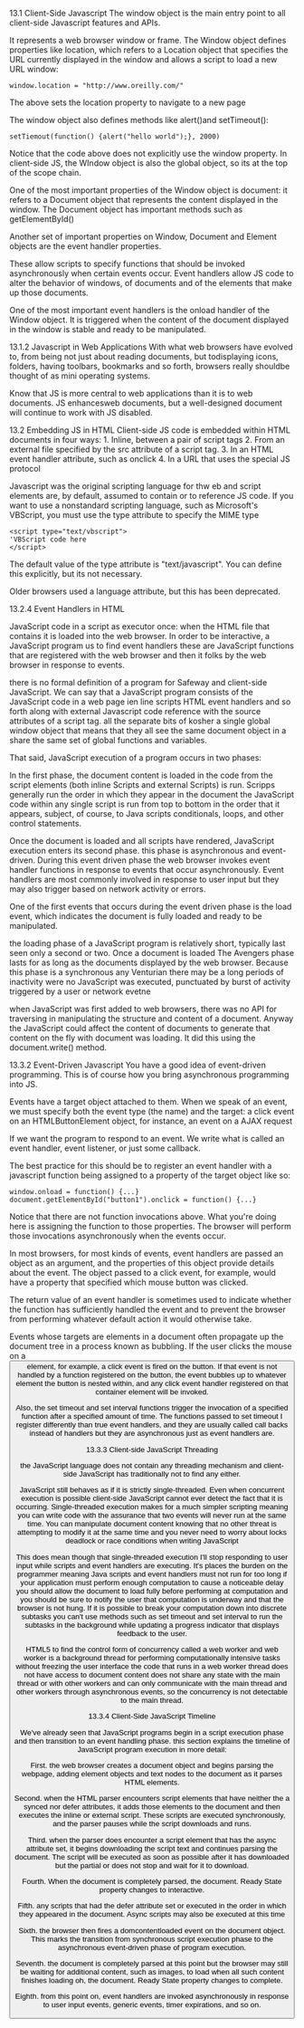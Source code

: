 13.1 Client-Side Javascript
  The window object is the main entry point to all client-side Javascript features and APIs.

  It represents a web browser window or frame. The Window object defines properties like location, which refers to a Location object that specifies the URL currently displayed in the window and allows a script to load a new URL window:

  ```JS
  window.location = "http://www.oreilly.com/"
  ```
  The above sets the location property to navigate to a new page

  The window object also defines methods like alert()and setTimeout():

  ```JS
  setTiemout(function() {alert("hello world");}, 2000)
  ```

  Notice that the code above does not explicitly use the window property. In client-side JS, the WIndow object is also the global object, so its at the top of the scope chain.

  One of the most important properties of the Window object is document: it refers to a Document object that represents the content displayed in the window. The Document object has important methods such as getElementById()

  Another set of important properties on Window, Document and Element objects are the event handler properties.

  These allow scripts to specify functions that should be invoked asynchronously when certain events occur. Event handlers allow JS code to alter the behavior of windows, of documents and of the elements that make up those documents.

  One of the most important event handlers is the onload handler of the Window object. It is triggered when the content of the document displayed in the window is stable and ready to be manipulated.

13.1.2 Javascript in Web Applications
  With what web browsers have evolved to, from being not just about reading documents, but todisplaying icons, folders, having toolbars, bookmarks and so forth, browsers really shouldbe thought of as mini operating systems.

  Know that JS is more central to web applications than it is to web documents. JS enhancesweb documents, but a well-designed document will continue to work with JS disabled.

13.2 Embedding JS in HTML
  Client-side JS code is embedded within HTML documents in four ways:
    1. Inline, between a pair of script tags
    2. From an external file specified by the src attribute of a script tag.
    3. In an HTML event handler attribute, such as onclick
    4. In a URL that uses the special JS protocol

  Javascript was the original scripting language for thw eb and script elements are, by default, assumed to contain or to reference JS code. If you want to use a nonstandard scripting language, such as Microsoft's VBScript, you must use the type attribute to specify the MIME type

  ```JS
  <script type="text/vbscript">
  'VBScript code here
  </script>
  ```

  The default value of the type attribute is "text/javascript". You can define this explicitly, but its not necessary.

  Older browsers used a language attribute, but this has been deprecated.

13.2.4 Event Handlers in HTML

JavaScript code in a script as executor once: when the HTML file that contains it is loaded into the web browser. In order to be interactive, a JavaScript program us to find event handlers these are JavaScript functions that are registered with the web browser and then it folks by the web browser in response to events.

there is no formal definition of a program for Safeway and client-side JavaScript. We can say that a JavaScript program consists of the JavaScript code in a web page ien line scripts HTML event handlers and so forth along with external Javascript code reference with the source attributes of a script tag. all the separate bits of kosher a single global window object that means that they all see the same document object in a share the same set of global functions and variables.

That said, JavaScript execution of a program occurs in two phases:

In the first phase, the document content is loaded in the code from the script elements (both inline Scripts and external Scripts) is run. Scripps generally run the order in which they appear in the document the JavaScript code within any single script is run from top to bottom in the order that it appears, subject, of course, to Java scripts conditionals, loops, and other control statements.

Once the document is loaded and all scripts have rendered, JavaScript execution enters its second phase. this phase is asynchronous and event-driven. During this event driven phase the web browser invokes event handler functions in response to events that occur asynchronously. Event handlers are most commonly involved in response to user input but they may also trigger based on network activity or errors.

One of the first events that occurs during the event driven phase is the load event, which indicates the document is fully loaded and ready to be manipulated.

the loading phase of a JavaScript program is relatively short, typically last seen only a second or two. Once a document is loaded The Avengers phase lasts for as long as the documents displayed by the web browser. Because this phase is a synchronous any Venturian there may be a long periods of inactivity were no JavaScript was executed, punctuated by burst of activity triggered by a user or network evetne

when JavaScript was first added to web browsers, there was no API for traversing in manipulating the structure and content of a document. Anyway the JavaScript could affect the content of documents to generate that content on the fly with document was loading. It did this using the document.write() method.

13.3.2 Event-Driven Javascript
  You have a good idea of event-driven programming. This is of course how you bring asynchronous programming into JS.

  Events have a target object attached to them. When we speak of an event, we must specify both the event type (the name) and the target: a click event on an HTMLButtonElement object, for instance, an event on a AJAX request

  If we want the program to respond to an event. We write what is called an event handler, event listener, or just some callback.

  The best practice for this should be to register an event handler with a javascript function being assigned to a property of the target object like so:

  ```JS
  window.onload = function() {...}
  document.getElementById("button1").onclick = function() {...}
  ```

  Notice that there are not function invocations above. What you're doing here is assigning the function to those properties. The browser will perform those invocations asynchronously when the events occur.

  In most browsers, for most kinds of events, event handlers are passed an object as an argument, and the properties of this object provide details about the event. The object passed to a click event, for example, would have a property that specified which mouse button was clicked.

  The return value of an event handler is sometimes used to indicate whether the function has sufficiently handled the event and to prevent the browser from performing whatever default action it would otherwise take.

  Events whose targets are elements in a document often propagate up the document tree in a process known as bubbling. If the user clicks the mouse on a <button> element, for example, a click event is fired on the button. If that event is not handled by a function registered on the button, the event bubbles up to whatever element the button is nested within, and any click event handler registered on that container element will be invoked.

  Also, the set timeout and set interval functions trigger the invocation of a specified function after a specified amount of time. The functions passed to set timeout I register differently than true event handlers, and they are usually called call backs instead of handlers but they are asynchronous just as event handlers are.


13.3.3 Client-side JavaScript Threading

the JavaScript language does not contain any threading mechanism and client-side JavaScript has traditionally not to find any either.

JavaScript still behaves as if it is strictly single-threaded. Even when concurrent execution is possible client-side JavaScript cannot ever detect the fact that it is occurring. Single-threaded execution makes for a much simpler scripting meaning you can write code with the assurance that two events will never run at the same time. You can manipulate document content knowing that no other threat is attempting to modify it at the same time and you never need to worry about locks deadlock or race conditions when writing JavaScript

This does mean though that single-threaded execution I'll stop responding to user input while scripts and event handlers are executing. It's places the burden on the programmer meaning Java scripts and event handlers must not run for too long if your application must perform enough computation to cause a noticeable delay you should allow the document to load fully before performing at computation and you should be sure to notify the user that computation is underway and that the browser is not hung. If it is possible to break your computation down into discrete subtasks you can't use methods such as set timeout and set interval to run the subtasks in the background while updating a progress indicator that displays feedback to the user.

HTML5 to find the control form of concurrency called a web worker and web worker is a background thread for performing computationally intensive tasks without freezing the user interface the code that runs in a web worker thread does not have access to document content does not share any state with the main thread or with other workers and can only communicate with the main thread and other workers through asynchronous events, so the concurrency is not detectable to the main thread.

13.3.4 Client-Side JavaScript Timeline

We've already seen that JavaScript programs begin in a script execution phase and then transition to an event handling phase. this section explains the timeline of JavaScript program execution in more detail:

First. the web browser creates a document object and begins parsing the webpage, adding element objects and text nodes to the document as it parses HTML elements.

Second. when the HTML parser encounters script elements that have neither the a synced nor defer attributes, it adds those elements to the document and then executes the inline or external script. These scripts are executed synchronously, and the parser pauses while the script downloads and runs.

Third. when the parser does encounter a script element that has the async attribute set, it begins downloading the script text and continues parsing the document. The script will be executed as soon as possible after it has downloaded but the partial or does not stop and wait for it to download.

Fourth. When the document is completely parsed, the document. Ready State property changes to interactive.

Fifth. any scripts that had the defer attribute set or executed in the order in which they appeared in the document. Async scripts may also be executed at this time

Sixth. the browser then fires a domcontentloaded event on the document object. This marks the transition from synchronous script execution phase to the asynchronous event-driven phase of program execution.

Seventh. the document is completely parsed at this point but the browser may still be waiting for additional content, such as images, to load when all such content finishes loading oh, the document. Ready State property changes to complete.

Eighth. from this point on, event handlers are invoked asynchronously in response to user input events, generic events, timer expirations, and so on.